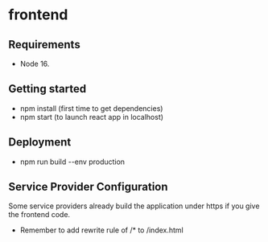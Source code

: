 # frontend


## Requirements

- Node 16.
## Getting started

- npm install (first time to get dependencies)
- npm start (to launch react app in localhost)

## Deployment
- npm run build --env production

## Service Provider Configuration
Some service providers already build the application under https if you give the frontend code.
- Remember to add rewrite rule of /* to /index.html
